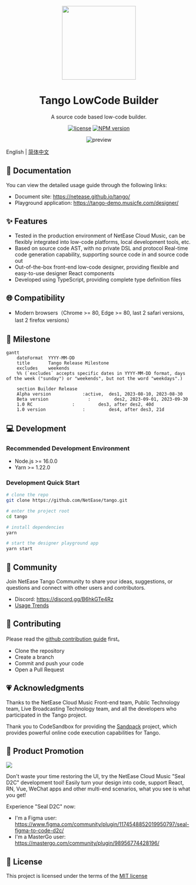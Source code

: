 <p align="center">
  <img width="200" src="https://p6.music.126.net/obj/wonDlsKUwrLClGjCm8Kx/30218210645/b186/3974/338b/2ddfa3cd042cf988ca452686552f8462.png" />
</p>

<h1 align="center">Tango LowCode Builder</h1>
<div align="center">

A source code based low-code builder.

[![license](https://img.shields.io/badge/license-MIT-blue.svg)](https://github.com/NetEase/tango/blob/main/LICENSE)
[![NPM version](https://img.shields.io/npm/v/@music163/tango-designer.svg?style=flat-square)](http://npmjs.org/package/@music163/tango-designer)

<img src="https://p6.music.126.net/obj/wonDlsKUwrLClGjCm8Kx/30108735057/7ba9/dced/9ac3/420f6e04b371dd47de06e7d71142560d.gif" alt="preview" />

</div>

English | [简体中文](/README.zh-CN.md)

## 📄 Documentation

You can view the detailed usage guide through the following links:

- Document site: <https://netease.github.io/tango/>
- Playground application: <https://tango-demo.musicfe.com/designer/>

## ✨ Features

- Tested in the production environment of NetEase Cloud Music, can be flexibly integrated into low-code platforms, local development tools, etc.
- Based on source code AST, with no private DSL and protocol
  Real-time code generation capability, supporting source code in and source code out
- Out-of-the-box front-end low-code designer, providing flexible and easy-to-use designer React components
- Developed using TypeScript, providing complete type definition files

## 🌐 Compatibility

- Modern browsers（Chrome >= 80, Edge >= 80, last 2 safari versions, last 2 firefox versions）

## 🎯 Milestone

```mermaid
gantt
    dateFormat  YYYY-MM-DD
    title       Tango Release Milestone
    excludes    weekends
    %% (`excludes` accepts specific dates in YYYY-MM-DD format, days of the week ("sunday") or "weekends", but not the word "weekdays".)

    section Builder Release
    Alpha version            :active,  des1, 2023-08-10, 2023-08-30
    Beta version               :         des2, 2023-09-01, 2023-09-30
    1.0 RC               :         des3, after des2, 40d
    1.0 version              :         des4, after des3, 21d
```

## 💻 Development

### Recommended Development Environment

- Node.js >= 16.0.0
- Yarn >= 1.22.0

### Development Quick Start

```bash
# clone the repo
git clone https://github.com/NetEase/tango.git

# enter the project root
cd tango

# install dependencies
yarn

# start the designer playground app
yarn start
```

## 💬 Community

Join NetEase Tango Community to share your ideas, suggestions, or questions and connect with other users and contributors.

- Discord: <https://discord.gg/B6hkGTe4Rz>
- [Usage Trends](https://npm-compare.com/@music163/tango-helpers,@music163/tango-context,@music163/tango-core,@music163/tango-setting-form,@music163/tango-sandbox,@music163/tango-ui,@music163/tango-designer)

## 🤝 Contributing

Please read the [github contribution guide](https://docs.github.com/en/get-started/quickstart/contributing-to-projects) first。

- Clone the repository
- Create a branch
- Commit and push your code
- Open a Pull Request

## 💗 Acknowledgments

Thanks to the NetEase Cloud Music Front-end team, Public Technology team, Live Broadcasting Technology team, and all the developers who participated in the Tango project.

Thank you to CodeSandbox for providing the [Sandpack](https://sandpack.codesandbox.io/) project, which provides powerful online code execution capabilities for Tango.

## 📣 Product Promotion

![](https://p5.music.126.net/obj/wonDlsKUwrLClGjCm8Kx/31629770956/da9e/3a74/4e00/7c69cf46a713f1b008bd1243b5b1ab1c.png)

Don't waste your time restoring the UI, try the NetEase Cloud Music "Seal D2C" development tool! Easily turn your design into code, support React, RN, Vue, WeChat apps and other multi-end scenarios, what you see is what you get!

Experience "Seal D2C" now:

- I'm a Figma user: <https://www.figma.com/community/plugin/1174548852019950797/seal-figma-to-code-d2c/>
- I'm a MasterGo user: <https://mastergo.com/community/plugin/98956774428196/>

## 📄 License

This project is licensed under the terms of the [MIT license](./LICENSE)
